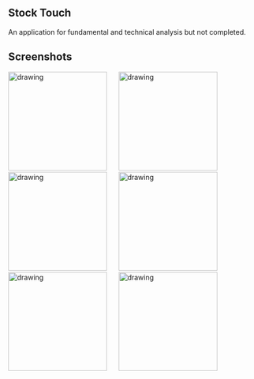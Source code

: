 ## Stock Touch

An application for fundamental and technical analysis but not completed.

## Screenshots
<div>
<img src="https://github-production-user-asset-6210df.s3.amazonaws.com/112460895/263541531-adb58c9b-3d96-48d4-aac7-0dd812e15645.jpg" alt="drawing" width="200"/>&nbsp;&nbsp;&nbsp;&nbsp;&nbsp;
  <img src="https://github-production-user-asset-6210df.s3.amazonaws.com/112460895/263541653-9c44dc7f-833e-4d75-9a46-eab71d4d0c46.jpg" alt="drawing" width="200"/>&nbsp;&nbsp;&nbsp;&nbsp;&nbsp;&nbsp;
  <img src="https://github-production-user-asset-6210df.s3.amazonaws.com/112460895/263542354-86a8904e-bb31-4b5b-b66c-32dfea23f29c.jpg" alt="drawing" width="200"/>&nbsp;&nbsp;&nbsp;&nbsp;&nbsp
  <img src="https://github-production-user-asset-6210df.s3.amazonaws.com/112460895/263541667-65676255-a848-40fc-9781-61398d7efa1e.jpg" alt="drawing" width="200"/>&nbsp;&nbsp;&nbsp;&nbsp;&nbsp;
  <img src="https://github-production-user-asset-6210df.s3.amazonaws.com/112460895/263541670-6f9ff5cf-bfb1-4755-8912-37d908ed88ef.jpg" alt="drawing" width="200"/>&nbsp;&nbsp;&nbsp;&nbsp;&nbsp;
<img src="https://github-production-user-asset-6210df.s3.amazonaws.com/112460895/263542016-b20d9364-d471-4541-8d37-0736fc1e3a2a.jpg" alt="drawing" width="200"/>&nbsp;&nbsp;&nbsp;&nbsp;&nbsp;


  </div>




